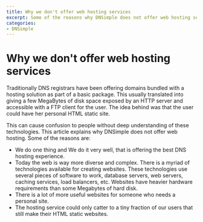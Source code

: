 ```yaml
---
title: Why we don't offer web hosting services
excerpt: Some of the reasons why DNSimple does not offer web hosting services.
categories:
- DNSimple
---
```


# Why we don't offer web hosting services

Traditionally DNS registrars have been offering domains bundled with a hosting solution as part of a basic package. This usually translated into giving a few MegaBytes of disk space exposed by an HTTP server and accessible with a FTP client for the user. The idea behind was that the user could have her personal HTML static site.

This can cause confusion to people without deep understanding of these technologies. This article explains why DNSimple does not offer web hosting. Some of the reasons are:

 * We do one thing and We do it very well, that is offering the best DNS hosting experience.
 * Today the web is way more diverse and complex. There is a myriad of technologies available for creating websites. These technologies use several pieces of software to work, database servers, web servers, caching services, load balancers, etc. Websites have heavier hardware requirements than some Megabytes of hard disk.
 * There is a lot of more useful websites for someone who needs a personal site.
 * The hosting service could only catter to a tiny fraction of our users that still make their HTML static websites.

